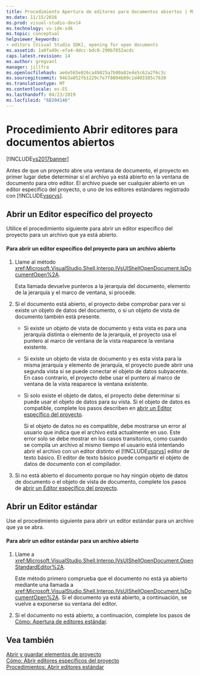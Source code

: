 ```yaml
---
title: Procedimiento Apertura de editores para documentos abiertos | Microsoft Docs
ms.date: 11/15/2016
ms.prod: visual-studio-dev14
ms.technology: vs-ide-sdk
ms.topic: conceptual
helpviewer_keywords:
- editors [Visual Studio SDK], opening for open documents
ms.assetid: 1a0fa49c-efa4-4dcc-bdc0-299b7052acdc
caps.latest.revision: 14
ms.author: gregvanl
manager: jillfra
ms.openlocfilehash: ae6e565e026ca49825a7b00a82e4e5c62a2f6c3c
ms.sourcegitcommit: 94b3a052fb1229c7e7f8804b09c1d403385c7630
ms.translationtype: MT
ms.contentlocale: es-ES
ms.lasthandoff: 04/23/2019
ms.locfileid: "68204146"
---
```

# <a name="how-to-open-editors-for-open-documents"></a>Procedimiento Abrir editores para documentos abiertos
[!INCLUDE[vs2017banner](../includes/vs2017banner.md)]

Antes de que un proyecto abre una ventana de documento, el proyecto en primer lugar debe determinar si el archivo ya está abierto en la ventana de documento para otro editor. El archivo puede ser cualquier abierto en un editor específico del proyecto, o uno de los editores estándares registrado con [!INCLUDE[vsprvs](../includes/vsprvs-md.md)].  
  
## <a name="opening-a-project-specific-editor"></a>Abrir un Editor específico del proyecto  
 Utilice el procedimiento siguiente para abrir un editor específico del proyecto para un archivo que ya está abierto.  
  
#### <a name="to-open-a-project-specific-editor-for-an-open-file"></a>Para abrir un editor específico del proyecto para un archivo abierto  
  
1. Llame al método <xref:Microsoft.VisualStudio.Shell.Interop.IVsUIShellOpenDocument.IsDocumentOpen%2A>.  
  
    Esta llamada devuelve punteros a la jerarquía del documento, elemento de la jerarquía y el marco de ventana, si procede.  
  
2. Si el documento está abierto, el proyecto debe comprobar para ver si existe un objeto de datos del documento, o si un objeto de vista de documento también está presente.  
  
   - Si existe un objeto de vista de documento y esta vista es para una jerarquía distinta o elemento de la jerarquía, el proyecto usa el puntero al marco de ventana de la vista reaparece la ventana existente.  
  
   - Si existe un objeto de vista de documento y es esta vista para la misma jerarquía y elemento de jerarquía, el proyecto puede abrir una segunda vista si se puede conectar el objeto de datos subyacente. En caso contrario, el proyecto debe usar el puntero al marco de ventana de la vista reaparece la ventana existente.  
  
   - Si solo existe el objeto de datos, el proyecto debe determinar si puede usar el objeto de datos para su vista. Si el objeto de datos es compatible, complete los pasos describen en [abrir un Editor específico del proyecto](../extensibility/how-to-open-project-specific-editors.md).  
  
     Si el objeto de datos no es compatible, debe mostrarse un error al usuario que indica que el archivo está actualmente en uso. Este error solo se debe mostrar en los casos transitorios, como cuando se compila un archivo al mismo tiempo el usuario está intentando abrir el archivo con un editor distinto el [!INCLUDE[vsprvs](../includes/vsprvs-md.md)] editor de texto básico. El editor de texto básico puede compartir el objeto de datos de documento con el compilador.  
  
3. Si no está abierto el documento porque no hay ningún objeto de datos de documento o el objeto de vista de documento, complete los pasos de [abrir un Editor específico del proyecto](../extensibility/how-to-open-project-specific-editors.md).  
  
## <a name="opening-a-standard-editor"></a>Abrir un Editor estándar  
 Use el procedimiento siguiente para abrir un editor estándar para un archivo que ya se abra.  
  
#### <a name="to-open-a-standard-editor-for-an-open-file"></a>Para abrir un editor estándar para un archivo abierto  
  
1. Llame a <xref:Microsoft.VisualStudio.Shell.Interop.IVsUIShellOpenDocument.OpenStandardEditor%2A>.  
  
     Este método primero comprueba que el documento no está ya abierto mediante una llamada a <xref:Microsoft.VisualStudio.Shell.Interop.IVsUIShellOpenDocument.IsDocumentOpen%2A>. Si el documento ya está abierto, a continuación, se vuelve a exponerse su ventana del editor.  
  
2. Si el documento no está abierto, a continuación, complete los pasos de [Cómo: Apertura de editores estándar](../extensibility/how-to-open-standard-editors.md).  
  
## <a name="see-also"></a>Vea también  
 [Abrir y guardar elementos de proyecto](../extensibility/internals/opening-and-saving-project-items.md)   
 [Cómo: Abrir editores específicos del proyecto](../extensibility/how-to-open-project-specific-editors.md)   
 [Procedimientos: Abrir editores estándar](../extensibility/how-to-open-standard-editors.md)
